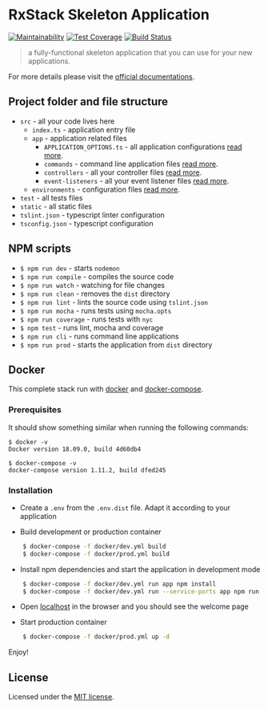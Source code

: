 # RxStack Skeleton Application

[![Maintainability](https://api.codeclimate.com/v1/badges/f6e90ec8ea970b424179/maintainability)](https://codeclimate.com/github/rxstack/skeleton/maintainability)
[![Test Coverage](https://api.codeclimate.com/v1/badges/f6e90ec8ea970b424179/test_coverage)](https://codeclimate.com/github/rxstack/skeleton/test_coverage)
[![Build Status](https://travis-ci.org/rxstack/skeleton.svg?branch=master)](https://travis-ci.org/rxstack/skeleton)

> a fully-functional skeleton application that you can use for your new applications.

For more details please visit the [official documentations](http://rxstack.io).

## <a name="project-structure"></a> Project folder and file structure

- `src` - all your code lives here
    - `index.ts` - application entry file
    - `app` - application related files
        - `APPLICATION_OPTIONS.ts` - all application configurations [read more](https://github.com/rxstack/rxstack/blob/master/packages/core/docs/application.md).
        - `commands` - command line application files [read more](https://github.com/rxstack/rxstack/blob/master/packages/core/docs/console.md).
        - `controllers` - all your controller files [read more](https://github.com/rxstack/rxstack/blob/master/packages/core/docs/kernel.md).
        - `event-listeners` - all your event listener files [read more](https://github.com/rxstack/rxstack/blob/master/packages/async-event-dispatcher).
    - `environments` - configuration files [read more](https://github.com/rxstack/rxstack/tree/master/packages/configuration).
- `test` - all tests files
- `static` - all static files
- `tslint.json` - typescript linter configuration
- `tsconfig.json` - typescript configuration  

## <a name="npm-scripts"></a> NPM scripts

- `$ npm run dev` - starts `nodemon`
- `$ npm run compile` - compiles the source code
- `$ npm run watch` - watching for file changes
- `$ npm run clean` - removes the `dist` directory
- `$ npm run lint` - lints the source code using `tslint.json`
- `$ npm run mocha` - runs tests using `mocha.opts`
- `$ npm run coverage` - runs tests with `nyc`
- `$ npm test` - runs lint, mocha and coverage
- `$ npm run cli` - runs command line applications
- `$ npm run prod` - starts the application from `dist` directory

## Docker

This complete stack run with [docker](https://www.docker.com/) and [docker-compose](https://docs.docker.com/compose/).

### <a name="prerequisites"></a> Prerequisites

It should show something similar when running the following commands:

```
$ docker -v
Docker version 18.09.0, build 4d60db4
```

```
$ docker-compose -v
docker-compose version 1.11.2, build dfed245
```

### Installation

- Create a `.env` from the `.env.dist` file. Adapt it according to your application

- Build development or production container

```bash
    $ docker-compose -f docker/dev.yml build
    $ docker-compose -f docker/prod.yml build
```

- Install npm dependencies and start the application in development mode

```bash
    $ docker-compose -f docker/dev.yml run app npm install
    $ docker-compose -f docker/dev.yml run --service-ports app npm run dev
```

- Open [localhost](http://localhost:3000/) in the browser and you should see the welcome page 

- Start production container

```bash
    $ docker-compose -f docker/prod.yml up -d
```

Enjoy!

## License

Licensed under the [MIT license](LICENSE).
